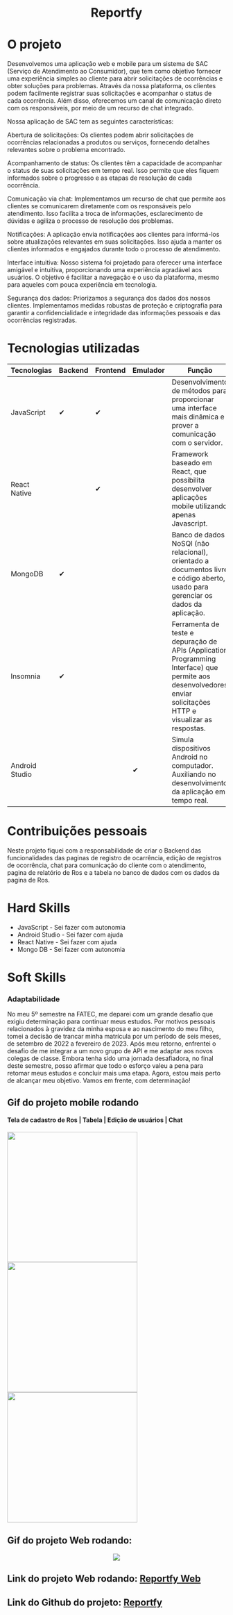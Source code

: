 <h1 align="center"> Reportfy </h1>

# O projeto 
<p>Desenvolvemos uma aplicação web e mobile para um sistema de SAC (Serviço de Atendimento ao Consumidor), que tem como objetivo fornecer uma experiência simples ao cliente para abrir solicitações de ocorrências e obter soluções para problemas. Através da nossa plataforma, os clientes podem facilmente registrar suas solicitações e acompanhar o status de cada ocorrência. Além disso, oferecemos um canal de comunicação direto com os responsáveis, por meio de um recurso de chat integrado.

Nossa aplicação de SAC tem as seguintes características:

Abertura de solicitações: Os clientes podem abrir solicitações de ocorrências relacionadas a produtos ou serviços, fornecendo detalhes relevantes sobre o problema encontrado.

Acompanhamento de status: Os clientes têm a capacidade de acompanhar o status de suas solicitações em tempo real. Isso permite que eles fiquem informados sobre o progresso e as etapas de resolução de cada ocorrência.

Comunicação via chat: Implementamos um recurso de chat que permite aos clientes se comunicarem diretamente com os responsáveis pelo atendimento. Isso facilita a troca de informações, esclarecimento de dúvidas e agiliza o processo de resolução dos problemas.

Notificações: A aplicação envia notificações aos clientes para informá-los sobre atualizações relevantes em suas solicitações. Isso ajuda a manter os clientes informados e engajados durante todo o processo de atendimento.

Interface intuitiva: Nosso sistema foi projetado para oferecer uma interface amigável e intuitiva, proporcionando uma experiência agradável aos usuários. O objetivo é facilitar a navegação e o uso da plataforma, mesmo para aqueles com pouca experiência em tecnologia.

Segurança dos dados: Priorizamos a segurança dos dados dos nossos clientes. Implementamos medidas robustas de proteção e criptografia para garantir a confidencialidade e integridade das informações pessoais e das ocorrências registradas.</p>

 # Tecnologias utilizadas
| Tecnologias  | Backend | Frontend | Emulador | Função |
| ------------- | ------------- | ------------- | -------------- | ------------- |
| JavaScript  |  ✔  |  ✔  |   |Desenvolvimento de métodos para proporcionar uma interface mais dinâmica e prover a comunicação com o servidor.|
| React Native  |  |  ✔ |   | Framework baseado em React, que possibilita desenvolver aplicações mobile utilizando apenas Javascript.|
| MongoDB  |  ✔  |  |   | Banco de dados NoSQl (não relacional), orientado a documentos livre e código aberto, usado para gerenciar os dados da aplicação.  |
| Insomnia  |  ✔  |  |   | Ferramenta de teste e depuração de APIs (Application Programming Interface) que permite aos desenvolvedores enviar solicitações HTTP e visualizar as respostas.
| Android Studio  |  |  |   ✔  | Simula dispositivos Android no computador. Auxiliando no desenvolvimento da aplicação em tempo real.

# Contribuições pessoais
Neste projeto fiquei com a responsabilidade de criar o Backend das funcionalidades das paginas de registro de ocarrência, edição de registros de ocorrência, chat para comunicação do cliente com o atendimento, pagina de relatório de Ros e a tabela no banco de dados com os dados da pagina de Ros.

# Hard Skills
* JavaScript - Sei fazer com autonomia
* Android Studio - Sei fazer com ajuda
* React Native - Sei fazer com ajuda
* Mongo DB - Sei fazer com autonomia
  
# Soft Skills
### Adaptabilidade
No meu 5º semestre na FATEC, me deparei com um grande desafio que exigiu determinação para continuar meus estudos. Por motivos pessoais relacionados à gravidez da minha esposa e ao nascimento do meu filho, tomei a decisão de trancar minha matrícula por um período de seis meses, de setembro de 2022 a fevereiro de 2023. Após meu retorno, enfrentei o desafio de me integrar a um novo grupo de API e me adaptar aos novos colegas de classe. Embora tenha sido uma jornada desafiadora, no final deste semestre, posso afirmar que todo o esforço valeu a pena para retomar meus estudos e concluir mais uma etapa. Agora, estou mais perto de alcançar meu objetivo. Vamos em frente, com determinação!

## Gif do projeto mobile rodando
#### Tela de cadastro de Ros | Tabela | Edição de usuários | Chat
<div align="lefth">
<img src="https://github.com/alira1984/PortifolioTG/blob/main/APIs/API-05/CadastroRO.gif" width="300px"/>
<img src="https://github.com/alira1984/PortifolioTG/blob/main/APIs/API-05/Usuarios.gif" width="300px"/>
<img src="https://github.com/alira1984/PortifolioTG/blob/main/APIs/API-05/Chat.gif" width="300px"/>
</div>

## Gif do projeto Web rodando:
<div align="center">
<img src="https://github.com/alira1984/PortifolioTG/blob/main/APIs/API-05/VersaoWeb.gif"/>
</div>
 
## Link do projeto Web rodando: [Reportfy Web](https://reportify-frontend-web-react.vercel.app/) 

## Link do Github do projeto: [Reportfy](https://github.com/inodevs-5) 
